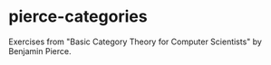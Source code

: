 pierce-categories
==========

Exercises from "Basic Category Theory for Computer Scientists" by Benjamin Pierce.
